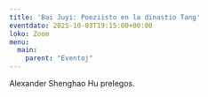 ```yaml
---
title: 'Bai Juyi: Poeziisto en la dinastio Tang'
eventdato: 2025-10-03T19:15:00+00:00
loko: Zoom
menu:
  main:
    parent: "Eventoj"
---
```


Alexander Shenghao Hu prelegos.
